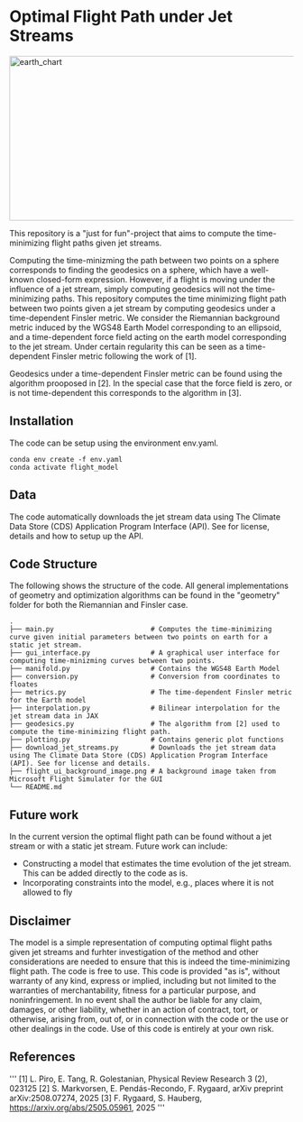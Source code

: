# Optimal Flight Path under Jet Streams

<img width="569" height="292" alt="earth_chart" src="https://github.com/user-attachments/assets/d55e1770-7c54-4673-8436-811c2927b37c" />

This repository is a "just for fun"-project that aims to compute the time-minimizing flight paths given jet streams.

Computing the time-minizming the path between two points on a sphere corresponds to finding the geodesics on a sphere, which have a well-known closed-form expression. However, if a flight is moving under the influence of a jet stream, simply computing geodesics will not the time-minimizing paths. This repository computes the time minimizing flight path between two points given a jet stream by computing geodesics under a time-dependent Finsler metric. We consider the Riemannian background metric induced by the WGS48 Earth Model corresponding to an ellipsoid, and a time-dependent force field acting on the earth model corresponding to the jet stream. Under certain regularity this can be seen as a time-dependent Finsler metric following the work of [1].

Geodesics under a time-dependent Finsler metric can be found using the algorithm prooposed in [2]. In the special case that the force field is zero, or is not time-dependent this corresponds to the algorithm in [3].

## Installation

The code can be setup using the environment env.yaml.

```
conda env create -f env.yaml
conda activate flight_model
```

## Data

The code automatically downloads the jet stream data using The Climate Data Store (CDS) Application Program Interface (API). See for license, details and how to setup up the API.

## Code Structure

The following shows the structure of the code. All general implementations of geometry and optimization algorithms can be found in the "geometry" folder for both the Riemannian and Finsler case.

    .
    ├── main.py                        # Computes the time-minimizing curve given initial parameters between two points on earth for a static jet stream.
    ├── gui_interface.py               # A graphical user interface for computing time-minizming curves between two points.
    ├── manifold.py                    # Contains the WGS48 Earth Model
    ├── conversion.py                  # Conversion from coordinates to floates
    ├── metrics.py                     # The time-dependent Finsler metric for the Earth model
    ├── interpolation.py               # Bilinear interpolation for the jet stream data in JAX
    ├── geodesics.py                   # The algorithm from [2] used to compute the time-minimizing flight path.
    ├── plotting.py                    # Contains generic plot functions
    ├── download_jet_streams.py        # Downloads the jet stream data using The Climate Data Store (CDS) Application Program Interface (API). See for license and details.
    ├── flight_ui_background_image.png # A background image taken from Microsoft Flight Simulater for the GUI
    └── README.md

## Future work

In the current version the optimal flight path can be found without a jet stream or with a static jet stream. Future work can include:
* Constructing a model that estimates the time evolution of the jet stream. This can be added directly to the code as is.
* Incorporating constraints into the model, e.g., places where it is not allowed to fly

## Disclaimer

The model is a simple representation of computing optimal flight paths given jet streams and furhter investigation of the method and other considerations are needed to ensure that this is indeed the time-minimizing flight path. The code is free to use. This code is provided "as is", without warranty of any kind, express or implied, including but not limited to the warranties of merchantability, fitness for a particular purpose, and noninfringement.
In no event shall the author be liable for any claim, damages, or other liability, whether in an action of contract, tort, or otherwise, arising from, out of, or in connection with the code or the use or other dealings in the code.
Use of this code is entirely at your own risk.

## References

'''
[1] L. Piro, E. Tang, R. Golestanian, Physical Review Research 3 (2), 023125
[2] S. Markvorsen, E. Pendás-Recondo, F. Rygaard, arXiv preprint arXiv:2508.07274, 2025
[3] F. Rygaard, S. Hauberg, https://arxiv.org/abs/2505.05961, 2025
'''
